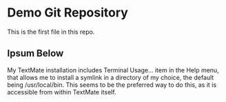 # Demo Git Repository

This is the first file in this repo.

## Ipsum Below

My TextMate installation includes Terminal Usage... item in the Help menu, that allows me to install a symlink in a directory of my choice, the default being /usr/local/bin. This seems to be the preferred way to do this, as it is accessible from within TextMate itself.